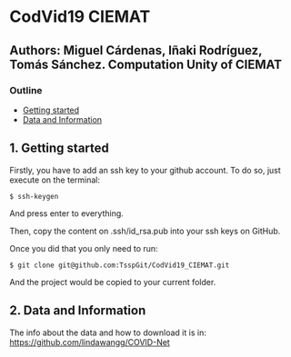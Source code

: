# CodVid19 CIEMAT

## Authors: Miguel Cárdenas, Iñaki Rodríguez, Tomás Sánchez. Computation Unity of CIEMAT

### Outline
* [Getting started](#1-getting-started)
* [Data and Information](#2-data-and-information)

## 1. Getting started
Firstly, you have to add an ssh key to your github account. To do so, just execute on the terminal:
```
$ ssh-keygen
```
And press enter to everything.

Then, copy the content on .ssh/id_rsa.pub into your ssh keys on GitHub.

Once you did that you only need to run:
```
$ git clone git@github.com:TsspGit/CodVid19_CIEMAT.git
```
And the project would be copied to your current folder.

## 2. Data and Information
The info about the data and how to download it is in:
https://github.com/lindawangg/COVID-Net
